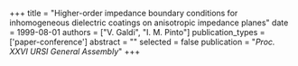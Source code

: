 +++
title = "Higher-order impedance boundary conditions for inhomogeneous dielectric coatings on anisotropic impedance planes"
date = 1999-08-01
authors = ["V. Galdi", "I. M. Pinto"]
publication_types = ['paper-conference']
abstract = ""
selected = false
publication = "*Proc. XXVI URSI General Assembly*"
+++

